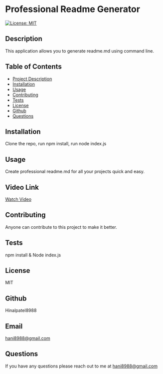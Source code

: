 
  
  # Professional Readme Generator

  [![License: MIT](https://img.shields.io/badge/License-MIT-yellow.svg)](https://opensource.org/licenses/MIT)

  ## Description

  This application allows you to generate readme.md using command line.

  ## Table of Contents

- [Project Description](#description)
- [Installation](#installation)
- [Usage](#usage)
- [Contributing](#contribution)
- [Tests](#tests)
- [License](#license)
- [Github](#github)
- [Questions](#questions)

## Installation

Clone the repo, run npm install, run node index.js

## Usage

Create professional readme.md for all your projects quick and easy.

## Video Link 
[Watch Video](assets/Readme.webm)

## Contributing
Anyone can contribute to this project to make it better.

## Tests

npm install & Node index.js

## License

MIT

## Github

Hinalpatel8988

## Email

hani8988@gmail.com

## Questions

If you have any questions please reach out to me at hani8988@gmail.com


